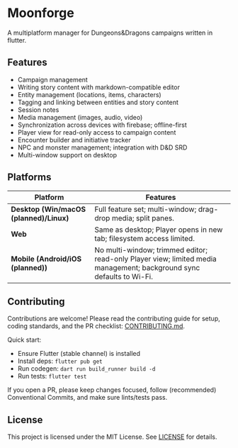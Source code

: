 # Moonforge
A multiplatform manager for Dungeons&Dragons campaigns written in flutter.

## Features
- Campaign management
- Writing story content with markdown-compatible editor
- Entity management (locations, items, characters)
- Tagging and linking between entities and story content
- Session notes
- Media management (images, audio, video)
- Synchronization across devices with firebase; offline-first
- Player view for read-only access to campaign content
- Encounter builder and initiative tracker
- NPC and monster management; integration with D&D SRD
- Multi-window support on desktop

## Platforms
| Platform                                | Features                                                                                                             |
|-----------------------------------------| -------------------------------------------------------------------------------------------------------------------- |
| **Desktop (Win/macOS (planned)/Linux)** | Full feature set; multi-window; drag-drop media; split panes.                                                        |
| **Web**                                 | Same as desktop; Player opens in new tab; filesystem access limited.                                                 |
| **Mobile (Android/iOS (planned))**      | No multi-window; trimmed editor; read-only Player view; limited media management; background sync defaults to Wi-Fi. |

## Contributing
Contributions are welcome! Please read the contributing guide for setup, coding standards, and the PR checklist: [CONTRIBUTING.md](CONTRIBUTING.md).

Quick start:
- Ensure Flutter (stable channel) is installed
- Install deps: `flutter pub get`
- Run codegen: `dart run build_runner build -d`
- Run tests: `flutter test`

If you open a PR, please keep changes focused, follow (recommended) Conventional Commits, and make sure lints/tests pass.

## License
This project is licensed under the MIT License. See [LICENSE](LICENSE) for details.
